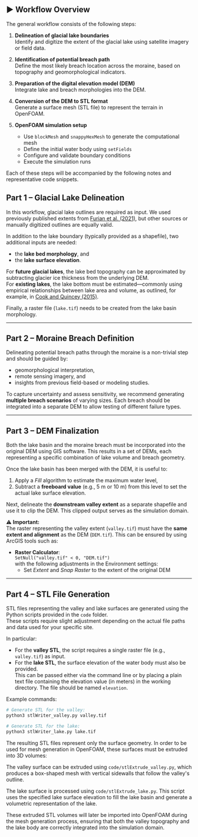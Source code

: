 
## ▶️ Workflow Overview

The general workflow consists of the following steps:

1. **Delineation of glacial lake boundaries**  
   Identify and digitize the extent of the glacial lake using satellite imagery or field data.

2. **Identification of potential breach path**  
   Define the most likely breach location across the moraine, based on topography and geomorphological indicators.

3. **Preparation of the digital elevation model (DEM)**  
   Integrate lake and breach morphologies into the DEM.

4. **Conversion of the DEM to STL format**  
   Generate a surface mesh (STL file) to represent the terrain in OpenFOAM.

5. **OpenFOAM simulation setup**  
   - Use `blockMesh` and `snappyHexMesh` to generate the computational mesh  
   - Define the initial water body using `setFields`  
   - Configure and validate boundary conditions  
   - Execute the simulation runs

Each of these steps will be accompanied by the following notes and representative code snippets.

## Part 1 – Glacial Lake Delineation

In this workflow, glacial lake outlines are required as input. 
We used previously published extents from [Furian et al. (2021)](https://doi.org/10.1017/jog.2021.18), 
but other sources or manually digitized outlines are equally valid.

In addition to the lake boundary (typically provided as a shapefile), two additional inputs are needed:
- the **lake bed morphology**, and  
- the **lake surface elevation**.

For **future glacial lakes**, the lake bed topography can be approximated by subtracting glacier ice thickness from the underlying DEM.  
For **existing lakes**, the lake bottom must be estimated—commonly using empirical relationships between lake area and volume, 
as outlined, for example, in [Cook and Quincey (2015)](https://doi.org/10.5194/esurfd-3-909-2015).

Finally, a raster file (`lake.tif`) needs to be created from the lake basin morphology. 

---

## Part 2 – Moraine Breach Definition

Delineating potential breach paths through the moraine is a non-trivial step and should be guided by:
- geomorphological interpretation,
- remote sensing imagery, and
- insights from previous field-based or modeling studies.

To capture uncertainty and assess sensitivity, we recommend generating **multiple breach scenarios** of varying sizes. 
Each breach should be integrated into a separate DEM to allow testing of different failure types.

---

## Part 3 – DEM Finalization

Both the lake basin and the moraine breach must be incorporated into the original DEM using GIS software. 
This results in a set of DEMs, each representing a specific combination of lake volume and breach geometry.

Once the lake basin has been merged with the DEM, it is useful to:
1. Apply a *Fill* algorithm to estimate the maximum water level,
2. Subtract a **freeboard value** (e.g., 5 m or 10 m) from this level to set the actual lake surface elevation.

Next, delineate the **downstream valley extent** as a separate shapefile and use it to clip the DEM. 
This clipped output serves as the simulation domain.

⚠️ **Important:**  
The raster representing the valley extent (`valley.tif`) must have the **same extent and alignment** as the DEM (`DEM.tif`). This can be ensured by using ArcGIS tools such as:

- **Raster Calculator**:  
  ``
  SetNull("valley.tif" < 0, "DEM.tif")  
  ``  
with the following adjustments in the Environment settings:
  - Set *Extent* and *Snap Raster* to the extent of the original DEM

---

## Part 4 – STL File Generation

STL files representing the valley and lake surfaces are generated using the Python scripts provided in the `code` folder.  
These scripts require slight adjustment depending on the actual file paths and data used for your specific site.

In particular:

- For the **valley STL**, the script requires a single raster file (e.g., `valley.tif`) as input.
- For the **lake STL**, the surface elevation of the water body must also be provided.  
  This can be passed either via the command line or by placing a plain text file containing the elevation value (in meters) in the working directory. The file should be named `elevation`.

Example commands:

```bash
# Generate STL for the valley:
python3 stlWriter_valley.py valley.tif

# Generate STL for the lake:
python3 stlWriter_lake.py lake.tif
```
The resulting STL files represent only the surface geometry. In order to be used for mesh generation in OpenFOAM,
these surfaces must be extruded into 3D volumes:

The valley surface can be extruded using `code/stlExtrude_valley.py`, 
which produces a box-shaped mesh with vertical sidewalls that follow the valley's outline.

The lake surface is processed using `code/stlExtrude_lake.py`. 
This script uses the specified lake surface elevation to fill the lake basin and 
generate a volumetric representation of the lake.

These extruded STL volumes will later be imported into OpenFOAM during the mesh generation process, 
ensuring that both the valley topography and the lake body are correctly integrated into the simulation domain.
